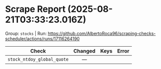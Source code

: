 # Scrape Report (2025-08-21T03:33:23.016Z)

Group: `stocks`  |  Run: https://github.com/AlbertoRoca96/scraping-checks-scheduler/actions/runs/17116264190

| Check | Changed | Keys | Error |
|---|:---:|:--|:--|
| `stock_ntdoy_global_quote` | — |  |  |
